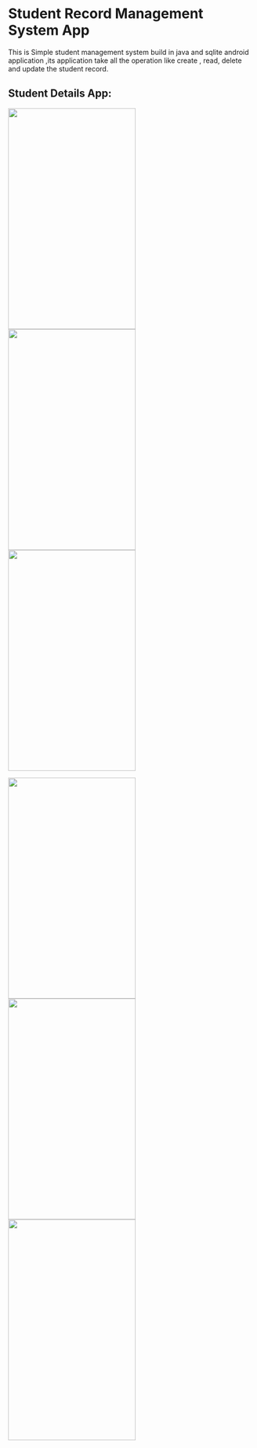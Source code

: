 # Student Record Management System App
This is Simple student management system build in java and sqlite android application ,its application take all the operation like create , read, delete and update the student record.


## Student Details App:
<p float="left">
 <img src="https://github.com/PRAVEEN7230/Students_Record_Management/blob/master/demo/preview1.jpg" width="260" height="450" />
<img src="https://github.com/PRAVEEN7230/Students_Record_Management/blob/master/demo/preview2.jpg" width="260" height="450" />
<img src="https://github.com/PRAVEEN7230/Students_Record_Management/blob/master/demo/preview3.jpg" width="260" height="450" />
</p>

<p float="left">
 <img src="https://github.com/PRAVEEN7230/Students_Record_Management/blob/master/demo/preview4.jpg" width="260" height="450" />
<img src="https://github.com/PRAVEEN7230/Students_Record_Management/blob/master/demo/preview5.jpg" width="260" height="450" />
<img src="https://github.com/PRAVEEN7230/Students_Record_Management/blob/master/demo/preview6.jpg" width="260" height="450" />
</p>
